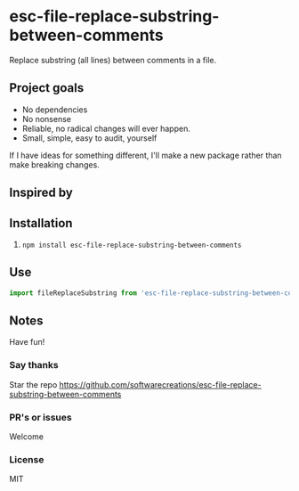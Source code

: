 # esc-file-replace-substring-between-comments
Replace substring (all lines) between comments in a file.

## Project goals
* No dependencies
* No nonsense
* Reliable, no radical changes will ever happen.
* Small, simple, easy to audit, yourself

If I have ideas for something different, I'll make a new package rather than make breaking changes.

## Inspired by


## Installation

1. `npm install esc-file-replace-substring-between-comments`


## Use
```JavaScript
import fileReplaceSubstring from 'esc-file-replace-substring-between-comments';

```

## Notes


Have fun!

### Say thanks
Star the repo
https://github.com/softwarecreations/esc-file-replace-substring-between-comments

### PR's or issues
Welcome

### License
MIT
